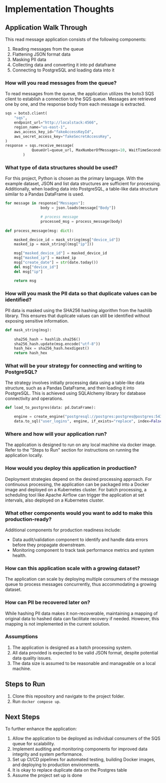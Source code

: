 # Implementation Thoughts

## Application Walk Through
This read message application consists of the following components:
1. Reading messages from the queue
2. Flattening JSON format data
3. Masking PII data
4. Collecting data and converting it into pd dataframe
5. Connecting to PostgreSQL and loading data into it

### How will you read messages from the queue?
To read messages from the queue, the application utilizes the boto3 SQS client to establish a connection to the SQS queue. Messages are retrieved one by one, and the response body from each message is extracted.
```python
sqs = boto3.client(
    "sqs",
    endpoint_url="http://localstack:4566",
    region_name="us-east-1",
    aws_access_key_id="fakeAccessKeyId",
    aws_secret_access_key="fakeSecretAccessKey",
)
response = sqs.receive_message(
            QueueUrl=queue_url, MaxNumberOfMessages=10, WaitTimeSeconds=10
        )
```

### What type of data structures should be used?
For this project, Python is chosen as the primary language. With the example dataset, JSON and list data structures are sufficient for processing. Additionally, when loading data into PostgreSQL, a table-like data structure similar to a Pandas DataFrame is used.
```python
for message in response["Messages"]:
                body = json.loads(message["Body"])

                # process message
                processed_msg = process_message(body)
                
def process_message(msg: dict):

    masked_device_id = mask_string(msg["device_id"])
    masked_ip = mask_string((msg["ip"]))

    msg["masked_device_id"] = masked_device_id
    msg["masked_ip"] = masked_ip
    msg["create_date"] = str(date.today())
    del msg["device_id"]
    del msg["ip"]

    return msg
```

### How will you mask the PII data so that duplicate values can be identified?
PII data is masked using the SHA256 hashing algorithm from the hashlib library. This ensures that duplicate values can still be identified without exposing sensitive information.
```python
def mask_string(msg):
    
    sha256_hash = hashlib.sha256()
    sha256_hash.update(msg.encode("utf-8"))
    hash_hex = sha256_hash.hexdigest()
    return hash_hex
```

### What will be your strategy for connecting and writing to PostgreSQL?
The strategy involves initially processing data using a table-like data structure, such as a Pandas DataFrame, and then loading it into PostgreSQL. This is achieved using SQLAlchemy library for database connectivity and operations.
```python 
def load_to_postgres(data: pd.DataFrame):

    engine = create_engine("postgresql://postgres:postgres@postgres:5432/postgres")
    data.to_sql("user_logins", engine, if_exists="replace", index=False)
```

### Where and how will your application run?
The application is designed to run on any local machine via docker image. Refer to the "Steps to Run" section for instructions on running the application locally.

### How would you deploy this application in production?
Deployment strategies depend on the desired processing approach. For continuous processing, the application can be packaged into a Docker image and deployed on a Kubernetes cluster. For batch processing, a scheduling tool like Apache Airflow can trigger the application at set intervals, also deployed on a Kubernetes cluster.

### What other components would you want to add to make this production-ready?
Additional components for production readiness include:
- Data audit/validation component to identify and handle data errors before they propagate downstream.
- Monitoring component to track task performance metrics and system health.

### How can this application scale with a growing dataset?
The application can scale by deploying multiple consumers of the message queue to process messages concurrently, thus accommodating a growing dataset.

### How can PII be recovered later on?
While hashing PII data makes it non-recoverable, maintaining a mapping of original data to hashed data can facilitate recovery if needed. However, this mapping is not implemented in the current solution.

### Assumptions
1. The application is designed as a batch processing system.
2. All data provided is expected to be valid JSON format, despite potential data quality issues.
3. The data size is assumed to be reasonable and manageable on a local machine.

## Steps to Run
1. Clone this repository and navigate to the project folder.
2. Run `docker compose up`.

## Next Steps
To further enhance the application:
1. Allow the application to be deployed as individual consumers of the SQS queue for scalability.
2. Implement auditing and monitoring components for improved data integrity and system performance.
3. Set up CI/CD pipelines for automated testing, building Docker images, and deploying to production environments.
4. It is okay to replace duplicate data on the Postgres table
5. Assume the project set up is done
